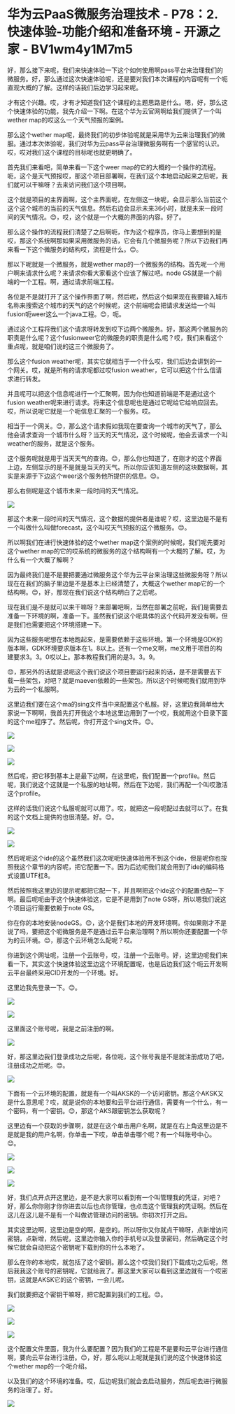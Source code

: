 # 华为云PaaS微服务治理技术 - P78：2.快速体验-功能介绍和准备环境 - 开源之家 - BV1wm4y1M7m5

好，那么接下来呢，我们来快速体验一下这个如何使用啊pass平台来治理我们的微服务。好，那么通过这次快速体验呢，还是要对我们本次课程的内容呢有一个呃直观大概的了解。这样的话我们后边学习起来呢。

才有这个兴趣。哎，才有才知道我们这个课程的主题思路是什么。嗯，好，那么这个快速体验的功能，我先介绍一下啊。在这个华为云官网啊给我们提供了一个叫wether map的哎这么一个天气预报的案例。

那么这个wether map呢，最终我们的初步体验呢就是采用华为云来治理我们的微服。通过本次体验呢，我们对华为云pass平台治理微服务啊有一个感官的认识。哎，哎对我们这个课程的目标呢也就更明确了。

首先我们来看吧，简单来看一下这个weer map的它的大概的一个操作的流程。呃，这个是天气预报哎，那这个项目部署啊，在我们这个本地启动起来之后呢，我们就可以干嘛呀？去来访问我们这个项目啊。

这个就是项目的主界面啊，这个主界面呢，在左侧这一块呢，会显示那么当前这个这个这个城市的当前的天气信息。然后右边会显示未来36小时，就是未来一段时间的天气情况。😊，哎，这个就是一个大概的界面的内容。好了。

那么这个操作的流程我们清楚了之后啊呃，作为这个程序员，你马上要想到的是哎，那这个系统啊那如果采用微服务的话，它会有几个微服务呢？所以下边我们再来看一下这个微服务的结构哎，流程是什么。😊。

那以下呢就是一个微服务，就是wether map的一个微服务的结构。首先呢一个用户啊来请求什么呢？来请求你看大家看这个应该了解过吧。node GS就是一个前端的一个工程。啊，通过请求前端工程。

各位是不是就打开了这个操作界面了啊，然后呢，然后这个如果现在我要输入城市名称来搜索这个城市的天气的这个时候呢，这个前端呢会把请求发送给一个叫fusion呃weer这么一个java工程。😊，呃。

通过这个工程将我们这个请求呀转发到哎下边两个微服务。好，那这两个微服务的职责是什么呢？这个fusionweer它的微服务的职责是什么呢？哎，我们来看这个重点呢，就是咱们说的这三个微服务了。

那么这个fusion weather呢，其实它就相当于一个什么哎，我们后边会讲到的一个网关。哎，就是所有的请求呢都过哎fusion weather，它可以把这个什么信请求进行转发。

并且呢可以把这个信息呢进行一个汇聚啊，因为你也知道前端是不是通过这个fusion weather呢来进行请求。将来这个信息呢也是通过它呢给它给响应回去。哎，所以说呢它就是一个呃信息汇聚的一个服务。哎。

相当于一个网关。😊，那么这个请求假如我现在要查询一个城市的天气了，那么他会请求查询一个城市什么呀？当天的天气情况，这个时候呢，他会去请求一个叫weather的服务，就是这个服务。

这个服务呢就是用于当天天气的查询。😊，那么你也知道了，在刚才的这个界面上边，左侧显示的是不是就是当天的天气。所以你应该知道左侧的这块数据啊，其实是来源于下边这个weer这个服务他所提供的信息。😊。

那么右侧呢是这个城市未来一段时间的天气情况。

![](img/42a018750a3c096c9cb3d7741a36050c_1.png)

那这个未来一段时间的天气情况，这个数据的提供者是谁呢？哎，这里边是不是有一个叫做什么叫做forecast，这个叫哎天气预报的这个微服务。😊。

所以啊我们在进行快速体验的这个wether map这个案例的时候呢，我们呢先要对这个wether map的它的哎系统的微服务的这个结构啊有一个大概的了解。哎，为什么有一个大概了解啊？

因为最终我们是不是要把要通过微服务这个华为云平台来治理这些微服务呀？所以现在在我们的脑子里边是不是基本上已经清楚了，大概这个wether map它的一个结构啊。😊，好，那现在我们说这个结构明白了之后呢。

现在我们是不是就可以来干嘛呀？来部署吧啊，当然在部署之前呢，我们是需要去准备一下环境的啊，准备一下。虽然我们说这个呃具体的这个代码开发没有啊，但是我们也需要把这个环境搭建一下。

因为这些服务呢想在本地跑起来，是需要依赖于这些环境。第一个环境是GDK的版本啊，GDK环境要求版本在1。8以上。还有一个me文啊，me文用于项目的构建要求3。3。0哎以上。那本教程我们用的是3。3。9。

😊，那另外的话就是说呃这个我们说这个项目要运行起来的话，是不是需要去下载一些架包，对吧？就是maeven依赖的一些架包。所以这个时候呢我们就用到华为云的一个私服啊。

这里边我们要在这个ma的sing文件当中来配置这个私服。好，这里边我简单给大家说一下啊啊，我首先打开我这个本地这里边用到了一个哎，我就用这个目录下面的这个me程序了。然后呢，你打开这个sing文件。😊。



![](img/42a018750a3c096c9cb3d7741a36050c_3.png)

![](img/42a018750a3c096c9cb3d7741a36050c_4.png)

![](img/42a018750a3c096c9cb3d7741a36050c_5.png)

然后呢，把它移到基本上是最下边啊，在这里呢，我们配置一个profile。然后呢，我们说这个这就是一个私服的地址啊，然后在下边呢，我们再配一个叫哎激活这个profile。

这样的话我们说这个私服呢就可以用了。哎，就把这一段呢配过去就可以了。在我的这个文档上提供的也很清楚。好。😊。



![](img/42a018750a3c096c9cb3d7741a36050c_7.png)

![](img/42a018750a3c096c9cb3d7741a36050c_8.png)

然后呢呃这个ide的这个虽然我们这次呢呃快速体验用不到这个ide，但是呢你也按照我这个章节的内容呢，把它配置一下。因为后边呢我们就会用到了ide的编码格式设置UTF杠8。

然后按照我这里边的提示呢都把它配一下，并且啊把这个ide这个的配置也配一下啊。最后呢呃由于这个快速体验这，它是不是用到了note GS呀，所以嗯我们说这个项目运行需要依赖于note GS。

你在你的本地安装nodeGS。😊，这个是我们本地的开发环境啊。你如果刚才不是说了吗，要把这个呃微服务是不是通过云平台来治理啊？所以啊你还要配置一个华为的云环境。😊，那这个云环境怎么配呢？哎。

你进到这个网址呢，注册一个云账号，哎，注册一个云账号。好，这里边呢我们来看一下。其实这个快速体验这里边这个环境配置呢，也是后边我们这个呃云开发啊云平台最终采用CID开发的一个环境。好。

这里边我先登录一下。😊。

![](img/42a018750a3c096c9cb3d7741a36050c_10.png)

![](img/42a018750a3c096c9cb3d7741a36050c_11.png)

这里面这个账号呢，我是之前注册的啊。

![](img/42a018750a3c096c9cb3d7741a36050c_13.png)

好，那这里边我们登录成功之后呢，各位呃，这个账号我是不是就注册成功了吧，注册成功之后呢。😊。

![](img/42a018750a3c096c9cb3d7741a36050c_15.png)

下面有一个云环境的配置，就是有一个叫AKSK的一个访问密钥。那这个AKSK又是什么意思呢？哎，就是说你的本地要和云平台进行通信，需要有一个什么，有一个密码，有一个密钥。😊，那这个AKS跟密钥怎么获取呢？

这里边有一个获取的步骤啊，就是在这个单击用户名啊，就是在右上角这里边是不是就是我的用户名啊，你单击一下哎，单击单击哪个呢？有一个叫账号中心。😊。



![](img/42a018750a3c096c9cb3d7741a36050c_17.png)

![](img/42a018750a3c096c9cb3d7741a36050c_18.png)

![](img/42a018750a3c096c9cb3d7741a36050c_19.png)

好，我们点开点开这里边，是不是大家可以看到有一个叫管理我的凭证，对吧？好，那么你你刚才你你进去以后也点你管理，也点击这个管理我的凭证啊。然后在这儿在这儿是不是有一个叫做访管理访问的密钥。你初次打开之后。

其实这里边啊，这里边是空的啊，是空的。所以呀你又你就点干嘛呀，点新增访问密钥，点新增，然后呢，这里边你输入你的手机号以及登录密码，然后确定这个时候它就会自动把这个密钥呢下载到你的什么本地了。

那么在你的本地哎，就包括了这个密钥。那么这个哎我们我们下载成功之后呢，然后我我这个账号的密钥呢，它就给我了。那这里大家可以看到这里边就有一个哎密钥，这就是AKSK它的这个密钥，一会儿呢。

我们就要把这个密钥干嘛呀，把它配置到我们的工程。😊。

![](img/42a018750a3c096c9cb3d7741a36050c_21.png)

![](img/42a018750a3c096c9cb3d7741a36050c_22.png)

![](img/42a018750a3c096c9cb3d7741a36050c_23.png)

这个配置文件里面，我为什么要配置？因为我们的工程是不是要和云平台进行通信啊，要向云平台进行注册。😊，好，那么呃以上呢就是我们说的这个快速体验这个wether map的一个呃介绍。

以及我们的这个环境的准备。哎，后边呢我们就会去启动服务，然后呢去进行微服务的治理了。好。

![](img/42a018750a3c096c9cb3d7741a36050c_25.png)